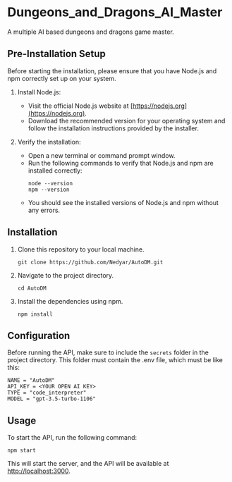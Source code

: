 # Dungeons_and_Dragons_AI_Master

A multiple AI based dungeons and dragons game master.

## Pre-Installation Setup

Before starting the installation, please ensure that you have Node.js and npm correctly set up on your system.

1. Install Node.js:

    - Visit the official Node.js website at [https://nodejs.org](https://nodejs.org).
    - Download the recommended version for your operating system and follow the installation instructions provided by the installer.

2. Verify the installation:
    - Open a new terminal or command prompt window.
    - Run the following commands to verify that Node.js and npm are installed correctly:
        ```shell
        node --version
        npm --version
        ```
    - You should see the installed versions of Node.js and npm without any errors.

## Installation

1. Clone this repository to your local machine.
    ```shell
    git clone https://github.com/Nedyar/AutoDM.git
    ```
2. Navigate to the project directory.
    ```shell
    cd AutoDM
    ```
3. Install the dependencies using npm.
    ```shell
    npm install
    ```

## Configuration

Before running the API, make sure to include the `secrets` folder in the project directory. This folder must contain the .env file, which must be like this:

```shell
NAME = "AutoDM"
API_KEY = <YOUR OPEN AI KEY>
TYPE = "code_interpreter"
MODEL = "gpt-3.5-turbo-1106"

```

## Usage

To start the API, run the following command:

```shell
npm start
```

This will start the server, and the API will be available at [http://localhost:3000](http://localhost:3000).
